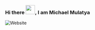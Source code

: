 ### Hi there <img src="https://raw.githubusercontent.com/MartinHeinz/MartinHeinz/master/wave.gif" width="30px">, I am Michael Mulatya
![Website](https://img.shields.io/website?label=Website&style=plastic&up_color=blue&up_message=My%20Portfolio&url=https%3A%2F%2Fmmulatya.tech)

<!--**arcturian-ninja/arcturian-ninja** is a ✨ _special_ ✨ repository because its `README.md` (this file) appears on your GitHub profile.
![Website](https://img.shields.io/website?label=Website&style=plastic&up_color=blue&up_message=My%20Portfolio&url=https%3A%2F%2Fmmulatya.tech)

Here are some ideas to get you started:

- 🔭 I’m currently working on ...
- 🌱 I’m currently learning ...
- 👯 I’m looking to collaborate on ...
- 🤔 I’m looking for help with ...
- 💬 Ask me about ...
- 📫 How to reach me: ...
- 😄 Pronouns: ...
- ⚡ Fun fact: ...
-->
